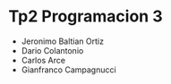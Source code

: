 # Tp2 Programacion 3
- Jeronimo Baltian Ortiz
- Dario Colantonio
- Carlos Arce
- Gianfranco Campagnucci
